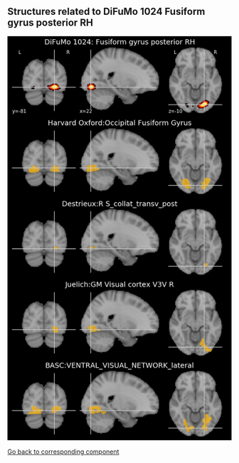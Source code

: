 


## Structures related to DiFuMo 1024 Fusiform gyrus posterior RH

![165](165.jpg "Structures related to DiFuMo 1024 Fusiform gyrus posterior RH")

[Go back to corresponding component](https://parietal-inria.github.io/DiFuMo/1024/html/165.html)